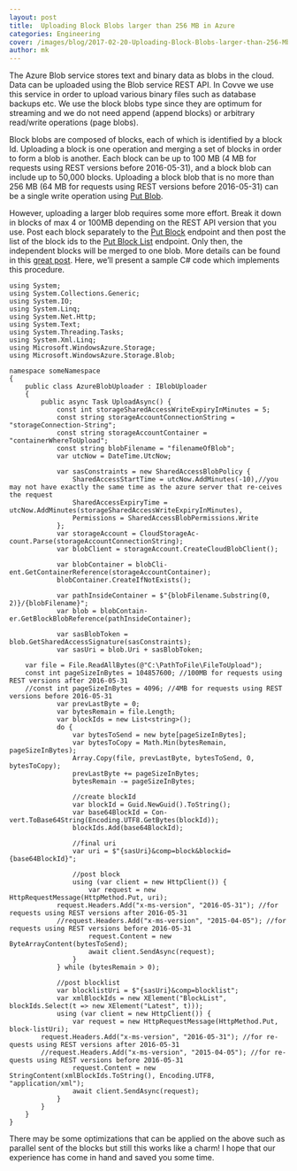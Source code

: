 ```yaml
---
layout: post
title:  Uploading Block Blobs larger than 256 MB in Azure
categories: Engineering
cover: /images/blog/2017-02-20-Uploading-Block-Blobs-larger-than-256-Mb-in-Azure/blob.png
author: mk
---
```

The Azure Blob service stores text and binary data as blobs in the cloud. Data can be uploaded using the Blob service REST API. In Covve we use this service in order to upload various binary files such as database backups etc. We use the block blobs type since they are optimum for streaming and we do not need append (append blocks) or arbitrary read/write operations (page blobs).
<!--more-->

Block blobs are composed of blocks, each of which is identified by a block Id. Uploading a block is one operation and merging a set of blocks in order to form a blob is another. Each block can be up to 100 MB (4 MB for requests using REST versions before 2016-05-31), and a block blob can include up to 50,000 blocks. Uploading a block blob that is no more than 256 MB (64 MB for requests using REST versions before 2016-05-31) can be a single write operation using [Put Blob][Put Blob].

However, uploading a larger blob requires some more effort. Break it down in blocks of max 4 or 100MB depending on the REST API version that you use. Post each block separately to the [Put Block][Put Block] endpoint  and then post the list of the block ids to the [Put Block List][Put Block List] endpoint. Only then, the independent blocks will be merged to one blob. More details can be found in this [great post][great post]. Here, we’ll present a sample C# code which implements this procedure.

~~~
using System;
using System.Collections.Generic;
using System.IO;
using System.Linq;
using System.Net.Http;
using System.Text;
using System.Threading.Tasks;
using System.Xml.Linq;
using Microsoft.WindowsAzure.Storage;
using Microsoft.WindowsAzure.Storage.Blob;

namespace someNamespace
{
    public class AzureBlobUploader : IBlobUploader
    {
        public async Task UploadAsync() {
            const int storageSharedAccessWriteExpiryInMinutes = 5;
            const string storageAccountConnectionString = "storageConnection-String";
            const string storageAccountContainer = "containerWhereToUpload";
            const string blobFilename = "filenameOfBlob";
            var utcNow = DateTime.UtcNow;

            var sasConstraints = new SharedAccessBlobPolicy {
                SharedAccessStartTime = utcNow.AddMinutes(-10),//you may not have exactly the same time as the azure server that re-ceives the request 
                SharedAccessExpiryTime = utcNow.AddMinutes(storageSharedAccessWriteExpiryInMinutes),
                Permissions = SharedAccessBlobPermissions.Write
            };
            var storageAccount = CloudStorageAc-count.Parse(storageAccountConnectionString);
            var blobClient = storageAccount.CreateCloudBlobClient();

            var blobContainer = blobCli-ent.GetContainerReference(storageAccountContainer);
            blobContainer.CreateIfNotExists();

            var pathInsideContainer = $"{blobFilename.Substring(0, 2)}/{blobFilename}";
            var blob = blobContain-er.GetBlockBlobReference(pathInsideContainer);

            var sasBlobToken = blob.GetSharedAccessSignature(sasConstraints);
            var sasUri = blob.Uri + sasBlobToken;

	var file = File.ReadAllBytes(@"C:\PathToFile\FileToUpload");
	const int pageSizeInBytes = 104857600; //100MB for requests using REST versions after 2016-05-31
	//const int pageSizeInBytes = 4096; //4MB for requests using REST versions before 2016-05-31
            var prevLastByte = 0;
            var bytesRemain = file.Length;
            var blockIds = new List<string>();
            do {
                var bytesToSend = new byte[pageSizeInBytes];
                var bytesToCopy = Math.Min(bytesRemain, pageSizeInBytes);
                Array.Copy(file, prevLastByte, bytesToSend, 0, bytesToCopy);
                prevLastByte += pageSizeInBytes;
                bytesRemain -= pageSizeInBytes;

                //create blockId
                var blockId = Guid.NewGuid().ToString();
                var base64BlockId = Con-vert.ToBase64String(Encoding.UTF8.GetBytes(blockId));
                blockIds.Add(base64BlockId);

                //final uri
                var uri = $"{sasUri}&comp=block&blockid={base64BlockId}";

                //post block
                using (var client = new HttpClient()) {
                    var request = new HttpRequestMessage(HttpMethod.Put, uri);
			request.Headers.Add("x-ms-version", "2016-05-31"); //for requests using REST versions after 2016-05-31
			//request.Headers.Add("x-ms-version", "2015-04-05"); //for requests using REST versions before 2016-05-31
                    request.Content = new ByteArrayContent(bytesToSend);
                    await client.SendAsync(request);
                }
            } while (bytesRemain > 0);

            //post blocklist
            var blocklistUri = $"{sasUri}&comp=blocklist";
            var xmlBlockIds = new XElement("BlockList", blockIds.Select(t => new XElement("Latest", t)));
            using (var client = new HttpClient()) {
                var request = new HttpRequestMessage(HttpMethod.Put, block-listUri);
		request.Headers.Add("x-ms-version", "2016-05-31"); //for re-quests using REST versions after 2016-05-31
		//request.Headers.Add("x-ms-version", "2015-04-05"); //for re-quests using REST versions before 2016-05-31
                request.Content = new StringContent(xmlBlockIds.ToString(), Encoding.UTF8, "application/xml");
                await client.SendAsync(request);
            }
        }
    }
}
~~~

There may be some optimizations that can be applied on the above such as parallel sent of the blocks but still this works like a charm! I hope that our experience has come in hand and saved you some time.

[Put Blob]: https://docs.microsoft.com/en-us/rest/api/storageservices/fileservices/put-blob
[Put Block]: https://docs.microsoft.com/en-us/rest/api/storageservices/fileservices/put-block
[Put Block List]: https://docs.microsoft.com/en-us/rest/api/storageservices/fileservices/put-block-list
[great post]: https://docs.microsoft.com/en-us/rest/api/storageservices/fileservices/Understanding-Block-Blobs--Append-Blobs--and-Page-Blobs?redirectedfrom=MSDN